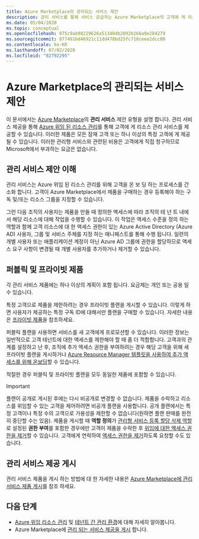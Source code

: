 ```yaml
---
title: Azure Marketplace의 관리되는 서비스 제안
description: 관리 서비스를 통해 서비스 공급자는 Azure Marketplace의 고객에 게 리소스 관리 제안을 판매할 수 있습니다.
ms.date: 05/04/2020
ms.topic: conceptual
ms.openlocfilehash: 975c9ab98229626a513404b2092b266a9e284279
ms.sourcegitcommit: 877491bd46921c11dd478bd25fc718ceee2dcc08
ms.contentlocale: ko-KR
ms.lasthandoff: 07/02/2020
ms.locfileid: "82792295"
---
```

# <a name="managed-service-offers-in-azure-marketplace"></a>Azure Marketplace의 관리되는 서비스 제안

이 문서에서는 [Azure Marketplace](https://azuremarketplace.microsoft.com)의 **관리 서비스** 제안 유형을 설명 합니다. 관리 서비스 제공을 통해 [Azure 위임 된 리소스 관리](azure-delegated-resource-management.md)를 통해 고객에 게 리소스 관리 서비스를 제공할 수 있습니다. 이러한 제품은 모든 잠재 고객 또는 하나 이상의 특정 고객에 게 제공 될 수 있습니다. 이러한 관리형 서비스와 관련된 비용은 고객에게 직접 청구하므로 Microsoft에서 부과하는 요금은 없습니다.

## <a name="understand-managed-service-offers"></a>관리 서비스 제안 이해

관리 서비스는 Azure 위임 된 리소스 관리를 위해 고객을 온 보 딩 하는 프로세스를 간소화 합니다. 고객이 Azure Marketplace에서 제품을 구매하는 경우 등록해야 하는 구독 및/또는 리소스 그룹을 지정할 수 있습니다.

그런 다음 조직의 사용자는 제품을 만들 때 정의한 액세스에 따라 조직의 테 넌 트 내에서 해당 리소스에 대해 작업을 수행할 수 있습니다. 이 작업은 액세스 수준을 정의 하는 역할과 함께 고객 리소스에 대 한 액세스 권한이 있는 Azure Active Directory (Azure AD) 사용자, 그룹 및 서비스 주체를 지정 하는 매니페스트를 통해 수행 됩니다. 일련의 개별 사용자 또는 애플리케이션 계정이 아닌 Azure AD 그룹에 권한을 할당하므로 액세스 요구 사항이 변경될 때 개별 사용자를 추가하거나 제거할 수 있습니다.

## <a name="public-and-private-offers"></a>퍼블릭 및 프라이빗 제품

각 관리 서비스 제품에는 하나 이상의 계획이 포함 됩니다. 요금제는 개인 또는 공용 일 수 있습니다.

특정 고객으로 제품을 제한하려는 경우 프라이빗 플랜을 게시할 수 있습니다. 이렇게 하면 사용자가 제공하는 특정 구독 ID에 대해서만 플랜을 구매할 수 있습니다. 자세한 내용은 [프라이빗 제품](../../marketplace/private-offers.md)을 참조하세요.

퍼블릭 플랜을 사용하면 서비스를 새 고객에게 프로모션할 수 있습니다. 이러한 정보는 일반적으로 고객 테넌트에 대한 액세스를 제한해야 할 때 좀 더 적합합니다. 고객과의 관계를 설정하고 난 후, 조직에 추가 액세스 권한을 부여하려는 경우 해당 고객을 위해 새 프라이빗 플랜을 게시하거나 [Azure Resource Manager 템플릿을 사용하여 추가 액세스를 위해 온보딩](../how-to/onboard-customer.md)할 수 있습니다.

적절한 경우 퍼블릭 및 프라이빗 플랜을 모두 동일한 제품에 포함할 수 있습니다.

> [!IMPORTANT]
> 플랜이 공개로 게시된 후에는 다시 비공개로 변경할 수 없습니다. 제품을 수락하고 리소스를 위임할 수 있는 고객을 제어하려면 비공개 플랜을 사용합니다. 공개 플랜에서는 특정 고객이나 특정 수의 고객으로 가용성을 제한할 수 없습니다(원하면 플랜 판매를 완전히 중단할 수는 있음). 제품을 게시할 때 **역할 정의**가 [관리형 서비스 등록 할당 삭제 역할](../../role-based-access-control/built-in-roles.md#managed-services-registration-assignment-delete-role)로 설정된 **권한 부여**를 포함한 경우에만 고객이 제품을 수락한 후 [위임에 대한 액세스 권한을 제거](../how-to/remove-delegation.md)할 수 있습니다. 고객에게 연락하여 [액세스 권한을 제거](../how-to/view-manage-service-providers.md#add-or-remove-service-provider-offers)하도록 요청할 수도 있습니다.

## <a name="publish-managed-service-offers"></a>관리 서비스 제공 게시

관리 서비스 제품을 게시 하는 방법에 대 한 자세한 내용은 [Azure Marketplace에 관리 서비스 제품 게시](../how-to/publish-managed-services-offers.md)를 참조 하세요.

## <a name="next-steps"></a>다음 단계

- [Azure 위임 리소스 관리](azure-delegated-resource-management.md) 및 [테넌트 간 관리 환경](cross-tenant-management-experience.md)에 대해 자세히 알아봅니다.
- Azure Marketplace에 [관리 되는 서비스 제공을 게시](../how-to/publish-managed-services-offers.md) 합니다.
